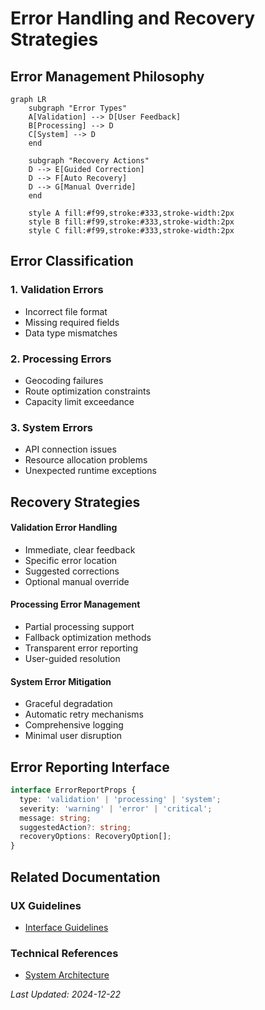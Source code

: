 # Error Handling and Recovery Strategies

## Error Management Philosophy

```mermaid
graph LR
    subgraph "Error Types"
    A[Validation] --> D[User Feedback]
    B[Processing] --> D
    C[System] --> D
    end
    
    subgraph "Recovery Actions"
    D --> E[Guided Correction]
    D --> F[Auto Recovery]
    D --> G[Manual Override]
    end
    
    style A fill:#f99,stroke:#333,stroke-width:2px
    style B fill:#f99,stroke:#333,stroke-width:2px
    style C fill:#f99,stroke:#333,stroke-width:2px
```

## Error Classification

### 1. Validation Errors
- Incorrect file format
- Missing required fields
- Data type mismatches

### 2. Processing Errors
- Geocoding failures
- Route optimization constraints
- Capacity limit exceedance

### 3. System Errors
- API connection issues
- Resource allocation problems
- Unexpected runtime exceptions

## Recovery Strategies

#### Validation Error Handling
- Immediate, clear feedback
- Specific error location
- Suggested corrections
- Optional manual override

#### Processing Error Management
- Partial processing support
- Fallback optimization methods
- Transparent error reporting
- User-guided resolution

#### System Error Mitigation
- Graceful degradation
- Automatic retry mechanisms
- Comprehensive logging
- Minimal user disruption

## Error Reporting Interface

```typescript
interface ErrorReportProps {
  type: 'validation' | 'processing' | 'system';
  severity: 'warning' | 'error' | 'critical';
  message: string;
  suggestedAction?: string;
  recoveryOptions: RecoveryOption[];
}
```

## Related Documentation
### UX Guidelines
- [Interface Guidelines](./interface-guidelines.md)

### Technical References
- [System Architecture](../technical/architecture.md)

*Last Updated: 2024-12-22*
